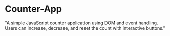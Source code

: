 # Counter-App
"A simple JavaScript counter application using DOM and event handling. Users can increase, decrease, and reset the count with interactive buttons."

